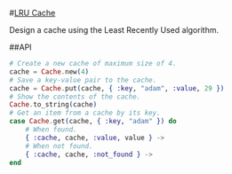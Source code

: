 #[LRU Cache](http://www.careercup.com/question?id=24510663)

Design a cache using the Least Recently Used algorithm.

##API

```elixir
# Create a new cache of maximum size of 4.
cache = Cache.new(4)
# Save a key-value pair to the cache.
cache = Cache.put(cache, { :key, "adam", :value, 29 })
# Show the contents of the cache.
Cache.to_string(cache)
# Get an item from a cache by its key.
case Cache.get(cache, { :key, "adam" }) do
    # When found.
    { :cache, cache, :value, value } ->
    # When not found.
    { :cache, cache, :not_found } ->
end
```
